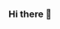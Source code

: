 ### Hi there 👋

<!--
**MichaelSurgeon/MichaelSurgeon** is a ✨ _special_ ✨ repository because its `README.md` (this file) appears on your GitHub profile.

- 🌱 I’m currently learning more about HTML and CSS along with REACT in order to aid me in possible future projects.
- 💬 Ask me about anything! im a friendly guy and always looking to take on projects. 
- 📫 How to reach me: You can reach me on my twitter on directly through email :) michaeljamessurgeon@gmail.com
-->
